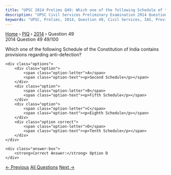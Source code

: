 ```yaml
---
title: "UPSC 2014 Prelims Q49: Which one of the following Schedule of the Constitution of I..."
description: "UPSC Civil Services Preliminary Examination 2014 Question 49 with options and answer"
keywords: "UPSC, Prelims, 2014, Question 49, Civil Services, IAS, Previous Year Questions"
---
```


<nav class="breadcrumb">
    <a href="../../">Home</a>
    <span>›</span>
    <a href="../">PIQ</a>
    <span>›</span>
    <a href="./">2014</a>
    <span>›</span>
    <span>Question 49</span>
</nav>

<div class="question-header">
    <div class="question-meta">
        <span class="year-badge">2014</span>
        <span class="question-number">Question 49</span>
        <span class="progress">49/100</span>
    </div>
    <div class="progress-bar">
        <div class="progress-fill" style="width: 49.0%"></div>
    </div>
</div>

<div class="question-content">
    <div class="question-text">
        <p>Which one of the following Schedule of the Constitution of India contains provisions regarding anti-defection?</p>
    </div>
    
    <div class="options">
        <div class="option">
            <span class="option-letter">A</span>
            <span class="option-text"><p>Second Schedule</p></span>
        </div>
        <div class="option">
            <span class="option-letter">B</span>
            <span class="option-text"><p>Fifth Schedule</p></span>
        </div>
        <div class="option">
            <span class="option-letter">C</span>
            <span class="option-text"><p>Eighth Schedule</p></span>
        </div>
        <div class="option correct">
            <span class="option-letter">D</span>
            <span class="option-text"><p>Tenth Schedule</p></span>
        </div>
    </div>

    <div class="answer-box">
        <strong>Correct Answer:</strong> Option D
    </div>
</div>

<div class="question-nav">
    <a href="../q048-consider-the-follwing-pairs-hills-region-1-cardamo/" class="nav-btn prev">← Previous</a>
    <a href="../" class="nav-btn center">All Questions</a>
    <a href="../q050-the-most-important-strategy-for-the-conservation-o/" class="nav-btn next">Next →</a>
</div>
